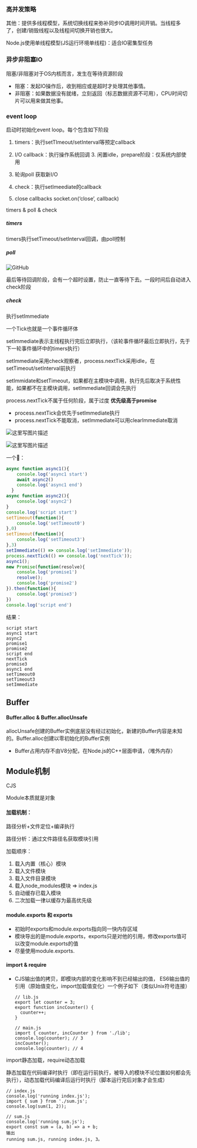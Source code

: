 ### 高并发策略

其他：提供多线程模型，系统切换线程来弥补同步IO调用时间开销。当线程多了，创建/销毁线程以及线程间切换开销也很大。

Node.js使用单线程模型(JS运行环境单线程)：适合IO密集型任务

### 异步非阻塞IO

阻塞/非阻塞对于OS内核而言，发生在等待资源阶段

* 阻塞：发起IO操作后，收到相应或是超时才处理其他事情。
* 非阻塞：如果数据没有就绪，立刻返回（标志数据资源不可用），CPU时间切片可以用来做其他事。





### event loop

启动时初始化event loop。每个包含如下阶段

1. timers：执行setTImeout/setInterval等预定callback

2. I/O callback：执行操作系统回调
   3. 闲置idle，prepare阶段：仅系统内部使用
4. 轮询poll 获取新I/O
5. check：执行setImeediate的callback
6. close callbacks  socket.on(‘close’, callback)



timers & poll & check

##### timers

timers执行setTimeout/setInterval回调，由poll控制

##### poll

![GitHub](https://user-gold-cdn.xitu.io/2020/3/2/1709951e65ffe00e?imageView2/0/w/1280/h/960/format/webp/ignore-error/1)

最后等待回调阶段，会有一个超时设置，防止一直等待下去。一段时间后自动进入check阶段

##### check

执行setImmediate





一个Tick也就是一个事件循环体

setImmediate表示主线程执行完后立即执行，（该轮事件循环最后立即执行，先于下一轮事件循环中的timers执行）

setImmediate采用check观察者，process.nextTick采用idle，在setTimeout/setInterval前执行

setImmidate和setTimeout，如果都在主模块中调用，执行先后取决于系统性能，如果都不在主模块调用，setImmediate回调会先执行

process.nextTick不属于任何阶段，属于过度 **优先级高于promise**



* process.nextTick会优先于setImmediate执行
* process.nextTick不能取消，setImmediate可以用clearImmediate取消

![这里写图片描述](https://img-blog.csdn.net/20161204121951097)

![这里写图片描述](https://img-blog.csdn.net/20161204132234376)

一个🌰：

``````javascript
async function async1(){
    console.log('async1 start')
    await async2()
    console.log('async1 end')
  }
async function async2(){
    console.log('async2')
}
console.log('script start')
setTimeout(function(){
    console.log('setTimeout0') 
},0)  
setTimeout(function(){
    console.log('setTimeout3') 
},3)  
setImmediate(() => console.log('setImmediate'));
process.nextTick(() => console.log('nextTick'));
async1();
new Promise(function(resolve){
    console.log('promise1')
    resolve();
    console.log('promise2')
}).then(function(){
    console.log('promise3')
})
console.log('script end')
``````

结果：

```
script start
async1 start
async2
promise1
promise2
script end
nextTick
promise3
async1 end
setTimeout0
setTimeout3
setImmediate
```





## Buffer

#### Buffer.alloc &  Buffer.allocUnsafe

allocUnsafe创建的Buffer实例底层没有经过初始化，新建的Buffer内容是未知的。Buffer.alloc创建以零初始化的Buffer实例

* Buffer占用内存不由V8分配，在Node.js的C++层面申请，（堆外内存）



## Module机制

CJS

Module本质就是对象

#### 加载机制：

路径分析+文件定位+编译执行

路径分析：通过文件路径名获取模块引用

加载顺序：

1. 载入内置（核心）模块
2. 载入文件模块
3. 载入文件目录模块
4. 载入node_modules模块 => index.js
5. 自动缓存已载入模块
6. 二次加载一律以缓存为最高优先级

#### module.exports 和 exports

* 初始时exports和module.exports指向同一快内存区域
* 模块导出的是module.exports，exports只是对他的引用，修改exports值可以改变module.exports的值
* 尽量使用module.exports.

#### import & require

* CJS输出值的拷贝，即模块内部的变化影响不到已经输出的值， ES6输出值的引用（原始值变化，import加载值变化）一个例子如下（类似Unix符号连接）

  ```
  // lib.js
  export let counter = 3;
  export function incCounter() {
    counter++;
  }
  
  // main.js
  import { counter, incCounter } from './lib';
  console.log(counter); // 3
  incCounter();
  console.log(counter); // 4
  ```



import静态加载，require动态加载

静态加载在代码编译时执行（即在运行前执行，被导入的模块不论位置如何都会先执行），动态加载代码编译后运行时执行（脚本运行完后对象才会生成）

```
// index.js
console.log('running index.js');
import { sum } from './sum.js';
console.log(sum(1, 2));

// sum.js
console.log('running sum.js');
export const sum = (a, b) => a + b;
输出
running sum.js, running index.js, 3。
```

